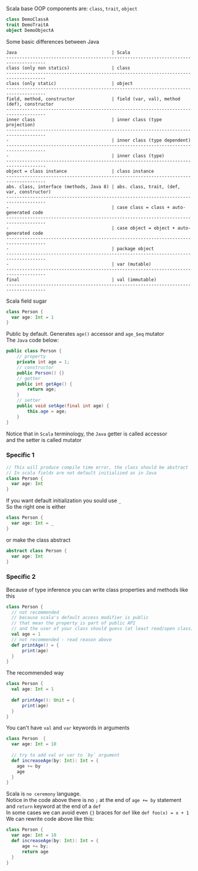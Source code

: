 Scala base OOP components are: `class`, `trait`, `object`
```scala
class DemoClassA
trait DemoTraitA
object DemoObjectA
```

Some basic differences between Java
```
Java                                    | Scala
-------------------------------------------------------------------------------------
class (only non statics)                | class
-------------------------------------------------------------------------------------
class (only static)                     | object
-------------------------------------------------------------------------------------
field, method, constructor              | field (var, val), method (def), constructor
-------------------------------------------------------------------------------------
inner class                             | inner class (type projection)
-------------------------------------------------------------------------------------
-                                       | inner class (type dependent)
-------------------------------------------------------------------------------------
-                                       | inner class (type)
-------------------------------------------------------------------------------------
object = class instance                 | class instance
-------------------------------------------------------------------------------------
abs. class, interface (methods, Java 8) | abs. class, trait, (def, var, constructor)
-------------------------------------------------------------------------------------
-                                       | case class = class + auto-generated code
-------------------------------------------------------------------------------------
-                                       | case object = object + auto-generated code
-------------------------------------------------------------------------------------
-                                       | package object
-------------------------------------------------------------------------------------
-                                       | var (mutable)
-------------------------------------------------------------------------------------
final                                   | val (immutable)
-------------------------------------------------------------------------------------
```

Scala field sugar
```scala
class Person {
  var age: Int = 1
}
```
Public by default. Generates `age()` accessor and `age_$eq` mutator\
The `Java` code below:
```java
public class Person {
    // property
    private int age = 1;
    // constructor
    public Person() {}
    // getter
    public int getAge() {
        return age;
    }
    // setter
    public void setAge(final int age) {
        this.age = age;
    }
}
```
Notice that in `Scala` terminology, the `Java` getter is called accessor\
and the setter is called mutator

### Specific 1
```scala
// This will produce compile time error, the class should be abstract
// In scala fields are not default initialized as in Java
class Person {
  var age: Int
}
```
If you want default initialization you sould use `_`\
So the right one is either
```scala
class Person {
  var age: Int = _
}
```
or make the class abstract
```scala
abstract class Person {
  var age: Int
}
```
### Specific 2
Because of type inference you can write class properties and methods like this
```scala
class Person {
  // not recommended
  // because scala's default access modifier is public
  // that mean the property is part of public API
  // and the user of your class should guess (at least read/open class) to work with it
  val age = 1
  // not recommended - read reason above
  def printAge() = {
      print(age)
  }
}
```
The recommended way
```scala
class Person {
  val age: Int = 1
  
  def printAge(): Unit = {
      print(age)
  }
}
```
You can't have `val` and `var` keywords in arguments
```scala
class Person  {
  var age: Int = 10
  
  // try to add val or var to `by` argument 
  def increaseAge(by: Int): Int = {
    age += by
    age
  }
}
```
Scala is `no ceremony` language.\
Notice in the code above there is no `;` at the end of `age += by` statement\
and `return` keyword at the end of a `def`\
In some cases we can avoid even `{}` braces for `def` like `def foo(x) = x + 1`\
We can rewrite code above like this:
```scala
class Person {
  var age: Int = 10
  def increaseAge(by: Int): Int = {
      age += by;
      return age
  }
}
```